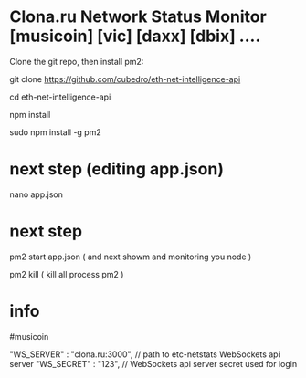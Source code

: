 # Clona.ru Network Status Monitor [musicoin] [vic] [daxx] [dbix] ....


Clone the git repo, then install pm2:

git clone https://github.com/cubedro/eth-net-intelligence-api

cd eth-net-intelligence-api

npm install

sudo npm install -g pm2


# next step (editing app.json)

nano app.json



# next step

pm2 start app.json  ( and next showm and monitoring you node )

pm2 kill ( kill all process pm2 )


# info
#musicoin 

"WS_SERVER" : "clona.ru:3000", // path to etc-netstats WebSockets api server
"WS_SECRET" : "123", // WebSockets api server secret used for login
